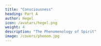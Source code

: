 ```yaml
---
title: "Consciousness"
heading: Part A
author: Hegel
icon: /avatars/hegel.png
weight: 4
description: "The Phenomenology of Spirit"
image: /covers/phenom.jpg
---
```


